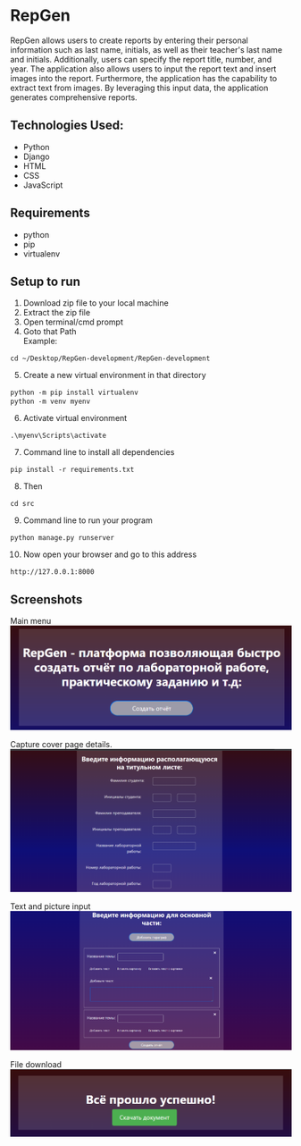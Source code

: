 # RepGen
RepGen allows users to create reports by entering their personal information such as last name, initials, as well as their teacher's last name and initials. Additionally, users can specify the report title, number, and year. The application also allows users to input the report text and insert images into the report. Furthermore, the application has the capability to extract text from images. By leveraging this input data, the application generates comprehensive reports.

## Technologies Used:
+ Python
+ Django
+ HTML
+ CSS
+ JavaScript

## Requirements
+ python
+ pip
+ virtualenv

## Setup to run
1. Download zip file to your local machine
2. Extract the zip file
3. Open terminal/cmd prompt
4. Goto that Path \
   Example: 
```
cd ~/Desktop/RepGen-development/RepGen-development
```

5. Create a new virtual environment in that directory

```
python -m pip install virtualenv
python -m venv myenv
```

6. Activate virtual environment
```
.\myenv\Scripts\activate
```

7. Command line to install all dependencies
```
pip install -r requirements.txt
```

8. Then
```
cd src
```

9. Command line to run your program
```
python manage.py runserver
```

10. Now open your browser and go to this address
```
http://127.0.0.1:8000
```

## Screenshots

Main menu
![No Image](screenshots/main.png)

Capture cover page details.
![No Image](screenshots/cover_page.png)

Text and picture input
![No Image](screenshots/text_picture.png)

File download
![No Image](screenshots/download.png)